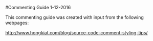 #Commenting Guide 1-12-2016

This commenting guide was created with input from the following webpages:

<http://www.hongkiat.com/blog/source-code-comment-styling-tips/>
